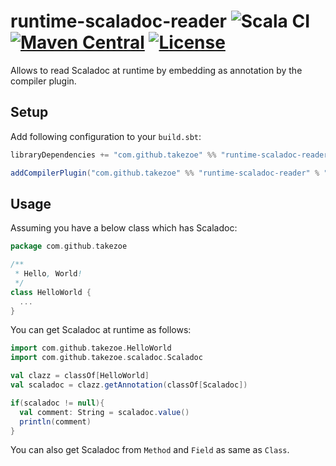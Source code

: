 # runtime-scaladoc-reader ![Scala CI](https://github.com/takezoe/runtime-scaladoc-reader/workflows/Scala%20CI/badge.svg) [![Maven Central](https://maven-badges.herokuapp.com/maven-central/com.github.takezoe/runtime-scaladoc-reader_2.12/badge.svg)](https://maven-badges.herokuapp.com/maven-central/com.github.takezoe/runtime-scaladoc-reader_2.12) [![License](https://img.shields.io/badge/License-Apache%202.0-blue.svg)](https://github.com/takezoe/runtime-scaladoc-reader/blob/master/LICENSE)

Allows to read Scaladoc at runtime by embedding as annotation by the compiler plugin.

## Setup

Add following configuration to your `build.sbt`:

```scala
libraryDependencies += "com.github.takezoe" %% "runtime-scaladoc-reader" % "1.1.0"

addCompilerPlugin("com.github.takezoe" %% "runtime-scaladoc-reader" % "1.1.0")
```

## Usage

Assuming you have a below class which has Scaladoc:

```scala
package com.github.takezoe

/**
 * Hello, World!
 */
class HelloWorld {
  ...
}
```

You can get Scaladoc at runtime as follows:

```scala
import com.github.takezoe.HelloWorld
import com.github.takezoe.scaladoc.Scaladoc

val clazz = classOf[HelloWorld]
val scaladoc = clazz.getAnnotation(classOf[Scaladoc])

if(scaladoc != null){
  val comment: String = scaladoc.value()
  println(comment)
}
```

You can also get Scaladoc from `Method` and `Field` as same as `Class`.
